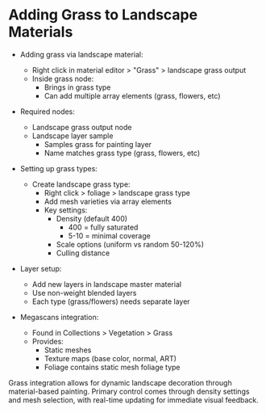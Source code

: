 # Adding Grass to Landscape Materials

* Adding grass via landscape material:
  - Right click in material editor > "Grass" > landscape grass output
  - Inside grass node:
    * Brings in grass type
    * Can add multiple array elements (grass, flowers, etc)
    
* Required nodes:
  - Landscape grass output node
  - Landscape layer sample
    * Samples grass for painting layer
    * Name matches grass type (grass, flowers, etc)

* Setting up grass types:
  - Create landscape grass type:
    * Right click > foliage > landscape grass type
    * Add mesh varieties via array elements
    * Key settings:
      - Density (default 400)
        * 400 = fully saturated
        * 5-10 = minimal coverage
      - Scale options (uniform vs random 50-120%)
      - Culling distance

* Layer setup:
  - Add new layers in landscape master material
  - Use non-weight blended layers
  - Each type (grass/flowers) needs separate layer

* Megascans integration:
  - Found in Collections > Vegetation > Grass
  - Provides:
    * Static meshes
    * Texture maps (base color, normal, ART)
    * Foliage contains static mesh foliage type

Grass integration allows for dynamic landscape decoration through material-based painting. Primary control comes through density settings and mesh selection, with real-time updating for immediate visual feedback.